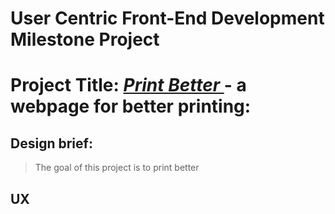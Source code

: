# **User Centric Front-End Development Milestone Project**

# Project Title:  *[Print Better  ](https://github.com/marks530/first_milestone)* - a webpage for better printing:

## Design brief:

>The goal of this project is to print better

## UX



<!-- I got the sticky footer from  [bootstrap](https://getbootstrap.com/docs/5.0/examples/sticky-footer/) -->